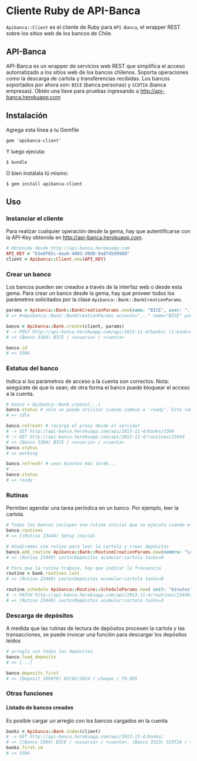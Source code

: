 # Cliente Ruby de API-Banca

`Apibanca::Client` es el cliente de Ruby para `API-Banca`, el wrapper REST sobre los sitios web de los bancos de Chile.

## API-Banca

API-Banca es un wrapper de servicios web REST que simplifica el acceso automatizado a los sitios web de los bancos chilenos. Soporta operaciones como la descarga de cartola y transferencias recibidas. Los bancos soportados por ahora son: `BICE` (banca personas) y `SCOTIA` (banca empresas). Obtén una llave para pruebas ingresando a http://api-banca.herokuapp.com

## Instalación

Agrega esta línea a tu Gemfile

    gem 'apibanca-client'

Y luego ejecuta:

    $ bundle

O bien instálala tú mismo:

    $ gem install apibanca-client

## Uso

### Instanciar el cliente

Para realizar cualquier operación desde la gema, hay que autentificarse con la API-Key obtenida en http://api-banca.herokuapp.com.

```ruby
# Obtenida desde http://api-banca.herokuapp.com
API_KEY = "b3e0f65c-dea6-4003-d9d0-9a8745d9988"
client = Apibanca::Client.new(API_KEY)
```

### Crear un banco

Los bancos pueden ser creados a través de la interfaz web o desde esta gema. Para crear un banco desde la gema, hay que proveer todos los parámetros solicitados por la clase `Apibanca::Bank::BankCreationParams`.

```ruby
params = Apibanca::Bank::BankCreationParams.new(name: "BICE", user: "...", pass: "...", account: "...")
# => #<Apibanca::Bank::BankCreationParams account="..." name="BICE" pass="..." user="...">

banco = Apibanca::Bank.create(client, params)
# -> POST http://api-banca.herokuapp.com/api/2013-11-4/banks/ [{:bank=>{"name"=>"BICE", "user"=>"...", "pass"=>"...", "account"=>"..."}} params]
# => (Banco 3304) BICE / <usuario> / <cuenta>

banco.id
# => 3304
```

### Estatus del banco

Indica si los parámetros de acceso a la cuenta son correctos. Nota: asegúrate de que lo sean; de otra forma el banco puede bloquear el acceso a la cuenta.

```ruby
# banco = Apibanca::Bank.create(...)
banco.status # sólo se puede utilizar cuando cambie a 'ready'. Este cambio de estado toma 5 minutos aproximadamente.
# => idle

banco.refresh! # recarga el proxy desde el servidor
# -> GET http://api-banca.herokuapp.com/api/2013-11-4/banks/3304
# -> GET http://api-banca.herokuapp.com/api/2013-11-4/routines/23444
# => (Banco 3304) BICE / <usuario> / <cuenta>
banco.status
# => working

banco.refresh! # unos minutos más tarde...
# ...
banco.status
# => ready
```

### Rutinas

Permiten agendar una tarea periódica en un banco. Por ejemplo, leer la cartola.

```ruby
# Todos los bancos incluyen una rutina inicial que se ejecuta cuando el banco es creado.
banco.routines
# => [(Rutina 23444) Setup inicial

# Añadiremos una rutina para leer la cartola y crear depósitos
banco.add_routine Apibanca::Bank::RoutineCreationParams.new(nombre: "LectorDepósitos", target: "cartola", what_to_do: "acumular")
# => (Rutina 23449) LectorDepósitos acumular:cartola tasks=0

# Para que la rutina trabaje, hay que indicar la frecuencia
routine = bank.routines.last
# => (Rutina 23449) LectorDepósitos acumular:cartola tasks=0

routine.schedule Apibanca::Routine::ScheduleParams.new( unit: "minutes", interval: "60" )
# -> PATCH http://api-banca.herokuapp.com/api/2013-11-4/routines/23449/schedule [params]
# => (Rutina 23449) LectorDepósitos acumular:cartola tasks=3
```

### Descarga de depósitos

A medida que las rutinas de lectura de depósitos procesen la cartola y las transacciones, se puede invocar una función para descargar los depósitos leídos

```ruby
# arreglo con todos los depósitos
banco.load_deposits
# => [...]

banco.deposits.first
# => (Deposit 209070) 03/01/2014 / cheque / 79.695
```

### Otras funciones

#### Listado de bancos creados

Es posible cargar un arreglo con los bancos cargados en la cuenta

```ruby
banks = Apibanca::Bank.index(client)
# -> GET http://api-banca.herokuapp.com/api/2013-11-4/banks/ 
# => [(Banco 3304) BICE / <usuario> / <cuenta>, (Banco 3323) SCOTIA / <usuario> / <cuenta>]
banks.first.id
# => 3304
```